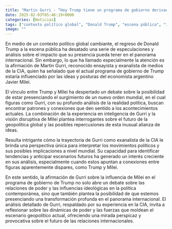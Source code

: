```yaml
---
title: "Martin Gurri - “Hoy Trump tiene un programa de gobierno derivado de la influencia de Milei”"
date: 2025-02-03T05:46:19+0000
categories: [Noticias]
tags: ["contexto político global", "Donald Trump", "escena pública", "impacto internacional", "programa de gobierno", "economista argentino Javier Milei", "orden mundial", "Martin Gurri", "análisis político", "inteligencia", "geopolítica global", "alianza de ideas", "trayectoria", "exanal"]
image: ""
---
```


En medio de un contexto político global cambiante, el regreso de Donald Trump a la escena pública ha desatado una serie de especulaciones y análisis sobre el impacto que su presencia pueda tener en el panorama internacional. Sin embargo, lo que ha llamado especialmente la atención es la afirmación de Martin Gurri, reconocido ensayista y exanalista de medios de la CIA, quien ha señalado que el actual programa de gobierno de Trump estaría influenciado por las ideas y posturas del economista argentino Javier Milei.

El vínculo entre Trump y Milei ha despertado un debate sobre la posibilidad de estar presenciando el surgimiento de un nuevo orden mundial, en el cual figuras como Gurri, con su profundo análisis de la realidad política, buscan encontrar patrones y conexiones que den sentido a los acontecimientos actuales. La combinación de la experiencia en inteligencia de Gurri y la visión disruptiva de Milei plantea interrogantes sobre el futuro de la geopolítica global y las posibles repercusiones de esta inusual alianza de ideas.

Resulta intrigante cómo la trayectoria de Gurri como exanalista de la CIA le brinda una perspectiva única para interpretar los movimientos políticos y sus posibles implicaciones a nivel mundial. Su capacidad para identificar tendencias y anticipar escenarios futuros ha generado un interés creciente en sus análisis, especialmente cuando estos apuntan a conexiones entre figuras aparentemente dispares, como Trump y Milei.

En este sentido, la afirmación de Gurri sobre la influencia de Milei en el programa de gobierno de Trump no solo abre un debate sobre las relaciones de poder y las influencias ideológicas en la política contemporánea, sino que también plantea la posibilidad de que estemos presenciando una transformación profunda en el panorama internacional. El análisis detallado de Gurri, respaldado por su experiencia en la CIA, invita a reflexionar sobre las dinámicas de poder y las fuerzas que moldean el escenario geopolítico actual, ofreciendo una mirada perspicaz y provocativa sobre el futuro de las relaciones internacionales.
    